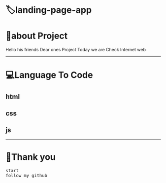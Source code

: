 <!-- Title -->
<h1>🏷landing-page-app</h1>




<h1>👤about Project </h1>
<p>Hello his friends Dear ones Project Today we are Check Internet web</p>
<hr>
<!-- view -->
<h1>💻Language To Code</h1>
<h2>html</h2>
<h2>css</h2>
<h2>js</h2>

<hr>
<h1>💖Thank you</h1>
<pre>
start
follow my github
</pre>
